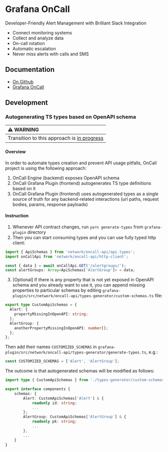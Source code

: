 # Grafana OnCall

Developer-Friendly
Alert Management
with Brilliant Slack Integration

- Connect monitoring systems
- Collect and analyze data
- On-call rotation
- Automatic escalation
- Never miss alerts with calls and SMS

## Documentation

- [On Github](http://github.com/grafana/oncall)
- [Grafana OnCall](https://grafana.com/docs/oncall/latest/)

## Development

### Autogenerating TS types based on OpenAPI schema

| :warning: WARNING                                                                           |
| :------------------------------------------------------------------------------------------ |
| Transition to this approach is [in progress](https://github.com/grafana/oncall/issues/3338) |

#### Overview

In order to automate types creation and prevent API usage pitfalls, OnCall project is using the following approach:

1. OnCall Engine (backend) exposes OpenAPI schema
2. OnCall Grafana Plugin (frontend) autogenerates TS type definitions based on it
3. OnCall Grafana Plugin (frontend) uses autogenerated types as a single source of truth for any backend-related interactions (url paths, request bodies, params, response payloads)

#### Instruction

1. Whenever API contract changes, run `yarn generate-types` from `grafana-plugin` directory
2. Then you can start consuming types and you can use fully typed http client:

```ts
import { ApiSchemas } from 'network/oncall-api/api.types';
import onCallApi from 'network/oncall-api/http-client';

const { data } = await onCallApi.GET('/alertgroups/');
const alertGroups: Array<ApiSchemas['AlertGroup']> = data;
```

3. [Optional] If there is any property that is not yet exposed in OpenAPI schema and you already want to use it, you can append missing properties to particular schemas by editing `grafana-plugin/src/network/oncall-api/types-generator/custom-schemas.ts` file:

```ts
export type CustomApiSchemas = {
  Alert: {
    propertyMissingInOpenAPI: string;
  };
  AlertGroup: {
    anotherPropertyMissingInOpenAPI: number[];
  };
};
```

Then add their names `CUSTOMIZED_SCHEMAS` in `grafana-plugin/src/network/oncall-api/types-generator/generate-types.ts`, e.g.:

```ts
const CUSTOMIZED_SCHEMAS = ['Alert', 'AlertGroup'];
```

The outcome is that autogenerated schemas will be modified as follows:

```ts
import type { CustomApiSchemas } from './types-generator/custom-schemas';

export interface components {
    schemas: {
        Alert: CustomApiSchemas['Alert'] & {
            readonly id: string;
            ...
        };
        AlertGroup: CustomApiSchemas['AlertGroup'] & {
            readonly pk: string;
            ...
        },
        ...
    }
}
```
